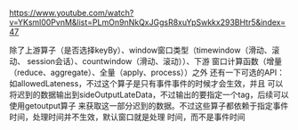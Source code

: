 https://www.youtube.com/watch?v=YKsml00PvnM&list=PLmOn9nNkQxJGgsR8xuYpSwkkx293BHtr5&index=47

除了上游算子（是否选择keyBy）、window窗口类型（timewindow（滑动、滚动、
session会话）、countwindow（滑动、滚动））、下游
窗口计算函数（增量（reduce、aggregate）、全量（apply、process））之外
还有一下可选的API：如allowedLateness，不过这个算子是只有事件事件的时候才会生效，并且
可以将迟到的数据输出到sideOutputLateData，不过输出的要指定一个tag，后续可以使用getoutput算子
来获取这一部分迟到的数据。不过这些算子都依赖于指定事件时间，处理时间并不生效，默认窗口就是处理
时间，而不是事件时间
